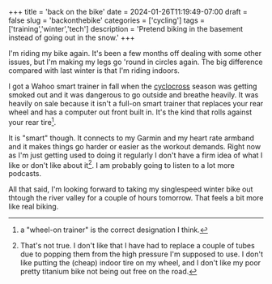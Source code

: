 +++
title = 'back on the bike'
date = 2024-01-26T11:19:49-07:00
draft = false
slug = 'backonthebike'
categories = ['cycling']
tags = ['training','winter','tech']
description = 'Pretend biking in the basement instead of going out in the snow.'
+++

I'm riding my bike again. It's been a few months off dealing with some other issues, but I'm making my legs go 'round in circles again. The big difference compared with last winter is that I'm riding indoors.

I got a Wahoo smart trainer in fall when the [cyclocross](./tags/cx/) season was getting smoked out and it was dangerous to go outside and breathe heavily. It was heavily on sale because it isn't a full-on smart trainer that replaces your rear wheel and has a computer out front built in. It's the kind that rolls against your rear tire[^1]. 

[^1]: a "wheel-on trainer" is the correct designation I think.

It is "smart" though. It connects to my Garmin and my heart rate armband and it makes things go harder or easier as the workout demands. Right now as I'm just getting used to doing it regularly I don't have a firm idea of what I like or don't like about it[^2]. I am probably going to listen to a lot more podcasts.

[^2]: That's not true. I don't like that I have had to replace a couple of tubes due to popping them from the high pressure I'm supposed to use. I don't like putting the (cheap) indoor tire on my wheel, and I don't like my poor pretty titanium bike not being out free on the road.

All that said, I'm looking forward to taking my singlespeed winter bike out thtough the river valley for a couple of hours tomorrow. That feels a bit more like real biking.